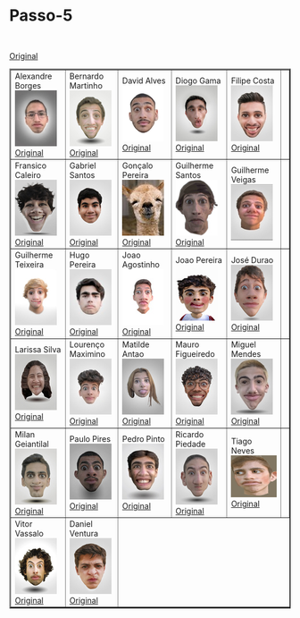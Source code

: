 # Passo-5
<!DOCTYPE html>
<html>
<body>
<table>
<table align="center"> 
<table border="2">
   <tr>
      <td>Alexandre Borges <img src="alex.jpg" width="75" height="100"> <a href="file:///C:/Users/tiago/Desktop/HTML%20AIB/passo5/maior/alex1.html"> Original </a> </td>
      <td>Bernardo Martinho<img src="bernas.jpg" width="75" height="100"> <a href="file:///C:/Users/tiago/Desktop/HTML%20AIB/passo5/maior/bernas1.html"> Original </a> </td>
      <td>David Alves<img src="david.jpg" width="75" height="100"> <a href="file:///C:/Users/tiago/Desktop/HTML%20AIB/passo5/maior/david1.html"> Original </a> </td>     
	  <td>Diogo Gama<img src="diogo.jpg" width="75" height="100"> <a href="file:///C:/Users/tiago/Desktop/HTML%20AIB/passo5/maior/diogo1.html"> Original </a> </td>
	  <td>Filipe Costa<img src="filipe.jpg" width="75" height="100"> <a href="file:///C:/Users/tiago/Desktop/HTML%20AIB/passo5/maior/filipe1.html"> Original </a></td> </td> <td>
<tr>
	  <td>Fransico Caleiro<img src="caleiro.jpg" width="75" height="100"> <a href="file:///C:/Users/tiago/Desktop/HTML%20AIB/passo5/maior/caleiro1.html"> Original </a> </td>
	  <td>Gabriel Santos<img src="gabi.jpg" width="75" height="100"> <a href="file:///C:/Users/tiago/Desktop/HTML%20AIB/passo5/maior/gabi1.html">  Original </a> </td>
	  <td>Gonçalo Pereira<img src="goncalo.jpg" width="75" height="100"> <a href="file:///C:/Users/tiago/Desktop/HTML%20AIB/passo5/maior/goncalo1.html"> Original </a></td>
	  <td>Guilherme Santos<img src="guisantos.jpg" width="75" height="100">  <a href="file:///C:/Users/tiago/Desktop/HTML%20AIB/passo5/maior/guisantos1.html"> Original  </a> </td>
	  <td>Guilherme Veigas<img src="veigas.jpg" width="75" height="100"> </td> <a href="file:///C:/Users/tiago/Desktop/HTML%20AIB/passo5/maior/veigas1.html"> Original  </a> </td> <td>
<tr>
	  <td>Guilherme Teixeira<img src="teixeira.jpg" width="75" height="100"><a href="file:///C:/Users/tiago/Desktop/HTML%20AIB/passo5/maior/teixeira1.html"> Original </a></td> 
	  <td>Hugo Pereira<img src="hugo.jpg" width="75" height="100"><a href="file:///C:/Users/tiago/Desktop/HTML%20AIB/passo5/maior/hugo1.html"> Original  </a></td>
	  <td>Joao Agostinho<img src="agostinho.jpg" width="75" height="100"><a href="file:///C:/Users/tiago/Desktop/HTML%20AIB/passo5/maior/agostinho1.html"> Original  </a></td>
	  <td>Joao Pereira<img src="joao.jpg" width="75" height="100"><a href="file:///C:/Users/tiago/Desktop/HTML%20AIB/passo5/maior/joao1.html"> Original  </a></td>
	  <td>José Durao<img src="ze.jpg" width="75" height="100"><a href="file:///C:/Users/tiago/Desktop/HTML%20AIB/passo5/maior/ze1.html"> Original </a></td> </td> <td>
<tr>	  
	  <td>Larissa Silva<img src="larissa.jpg" width="75" height="100"><a href="file:///C:/Users/tiago/Desktop/HTML%20AIB/passo5/maior/larissa1.html"> Original </a></td>
	  <td>Lourenço Maximino<img src="lourenco.jpg" width="75" height="100"><a href="file:///C:/Users/tiago/Desktop/HTML%20AIB/passo5/maior/lourenco1.html">Original  </a></td>
	  <td>Matilde Antao<img src="mati.jpg" width="75" height="100"><a href="file:///C:/Users/tiago/Desktop/HTML%20AIB/passo5/maior/mati1.html"> Original </a></td>
	  <td>Mauro Figueiredo<img src="mauro.jpg" width="75" height="100"><a href="file:///C:/Users/tiago/Desktop/HTML%20AIB/passo5/maior/mauro1.html"> Original  </a></td>
	  <td>Miguel Mendes<img src="miguel.jpg" width="75" height="100"><a href="file:///C:/Users/tiago/Desktop/HTML%20AIB/passo5/maior/miguel1.html"> Original  </a></td> </td> <td>
<tr>
	  <td>Milan Geiantilal<img src="milan.jpg" width="75" height="100"><a href="file:///C:/Users/tiago/Desktop/HTML%20AIB/passo5/maior/milan1.html"> Original </a></td> 
	  <td>Paulo Pires<img src="paulo.jpg" width="75" height="100"><a href="file:///C:/Users/tiago/Desktop/HTML%20AIB/passo5/maior/paulo1.html"> Original </a></td>
	  <td>Pedro Pinto<img src="pedro.jpg" width="75" height="100"><a href="file:///C:/Users/tiago/Desktop/HTML%20AIB/passo5/maior/pedro1.html">Original  </a></td>
	  <td>Ricardo Piedade<img src="ricardo.jpg" width="75" height="100"><a href="file:///C:/Users/tiago/Desktop/HTML%20AIB/passo5/maior/ricardo1.html">Original </a></td>
	  <td>Tiago Neves<img src="tiago.jpg" width="100" height="75"><a href="file:///C:/Users/tiago/Desktop/HTML%20AIB/passo5/maior/tiago1.html">  Original </a></td>  </td> <td>
<tr>
	  <td>Vitor Vassalo<img src="vitor.jpg" width="75" height="100"><a href="file:///C:/Users/tiago/Desktop/HTML%20AIB/passo5/maior/vitor1.html">Original  </a></td>
	  <td>Daniel Ventura<img src="dani.jpg" width="75" height="100"><a href="file:///C:/Users/tiago/Desktop/HTML%20AIB/passo5/maior/dani1.html"> Original </a></td>
	  
   </tr>
</table>
















</body>

</html>
